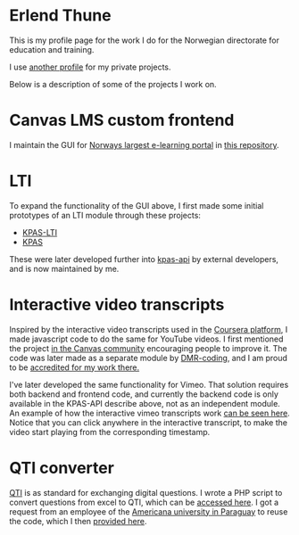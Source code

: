 # Erlend Thune

This is my profile page for the work I do for the Norwegian directorate for education and training. 

I use [another profile](https://github.com/erlendthune) for my private projects. 

Below is a description of some of the projects I work on.

# Canvas LMS custom frontend

I maintain the GUI for [Norways largest e-learning portal](https://kompetanse.udir.no) 
in [this repository](https://github.com/matematikk-mooc/frontend). 

# LTI

To expand the functionality of the GUI above, I first made some initial prototypes of an LTI module through these projects:

- [KPAS-LTI](https://github.com/etsikt/KPAS-LTI)
- [KPAS](https://github.com/matematikk-mooc/KPAS)

These were later developed further into [kpas-api](https://github.com/matematikk-mooc/kpas-api) by external developers, and is now maintained by me.

# Interactive video transcripts

Inspired by the interactive video transcripts used in the [Coursera platform](https://www.coursera.org/), I made javascript code to do the same for
YouTube videos. I first mentioned the project [in the Canvas community](https://community.canvaslms.com/t5/Canvas-Developers-Group/Interactive-YouTube-transcript/m-p/159732) encouraging people to improve it. The code was later made as a separate module by 
[DMR-coding](https://github.com/DMR-coding), and I am proud to be [accredited for my work there.](https://github.com/DMR-coding/youtube-dynamic-transcripts#acknowledgements)

I've later developed the same functionality for Vimeo. That solution requires both backend and frontend code, and currently 
the backend code is only available 
in the KPAS-API describe above, not as an independent module. An example of how the interactive vimeo transcripts work 
[can be seen here](https://www.erlendthune.com/vimeo/vimeo.html). Notice that you can click anywhere in the interactive transcript, to make
the video start playing from the corresponding timestamp.

# QTI converter
[QTI](https://www.imsglobal.org/question/index.html) is as standard for exchanging digital questions. I wrote a PHP script
to convert questions from excel to QTI, which can be [accessed here](https://www.erlendthune.com/xborrow/canvastabtoqti.php). 
I got a request from an employee of the [Americana university in Paraguay](https://www.americana.edu.py/) to reuse the code,
which I then [provided here](https://github.com/etsikt/canvastabtoqti).
